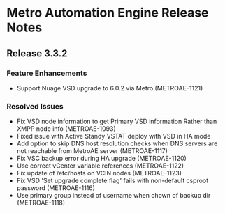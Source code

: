 # Metro Automation Engine Release Notes

## Release 3.3.2

### Feature Enhancements
* Support Nuage VSD upgrade to 6.0.2 via Metro (METROAE-1121)

### Resolved Issues
* Fix VSD node information to get Primary VSD information Rather than XMPP node info (METROAE-1093)
* Fixed issue with Active Standy VSTAT deploy with VSD in HA mode
* Add option to skip DNS host resolution checks when DNS servers are not reachable from MetroAE server (METROAE-1117)
* Fix VSC backup error during HA upgrade (METROAE-1120)
* Use correct vCenter variable references (METROAE-1122)
* Fix update of /etc/hosts on VCIN nodes (METROAE-1123)
* Fix VSD 'Set upgrade complete flag' fails with non-default csproot password (METROAE-1116)
* Use primary group instead of username when chown of backup dir (METROAE-1118)
